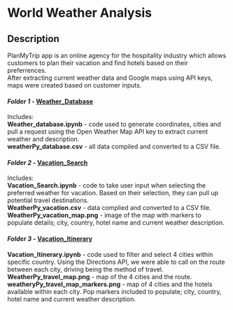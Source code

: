 # World Weather Analysis

## Description

PlanMyTrip app is an online agency for the hospitality industry which allows customers to plan their vacation and find hotels based on their preferrences.<br>
After extracting current weather data and Google maps using API keys, maps were created based on customer inputs.

#### *Folder 1* - [Weather_Database](https://github.com/taranahassan/World_Weather_Analysis/tree/main/Weather_Database)

Includes:<br>
**Weather_database.ipynb** - code used to generate coordinates, cities and pull a request using the Open Weather Map API key to extract current weather and description.<br>
**weatherPy_database.csv** - all data compiled and converted to a CSV file.


#### *Folder 2* - [Vacation_Search](https://github.com/taranahassan/World_Weather_Analysis/tree/main/Vacation_Search)

Includes:<br>
**Vacation_Search.ipynb** - code to take user input when selecting the preferred weather for vacation.  Based on their selection, they can pull up potential travel destinations.<br>
**WeatherPy_vacation.csv** - data complied and converted to a CSV file.<br>
**WeatherPy_vacation_map.png** - image of the map with markers to populate details; city, country, hotel name and current weather description.


#### *Folder 3* - [Vacation_Itinerary](https://github.com/taranahassan/World_Weather_Analysis/tree/main/Vacation_Itinerary)

**Vacation_Itinerary.ipynb** - code used to filter and select 4 cities within specific country.  Using the Directions API, we were able to call on the route between each city, driving being the method of travel.<br>
**WeatherPy_travel_map.png** - map of the 4 cities and the route.<br>
**weatheryPy_travel_map_markers.png** - map of 4 cities and the hotels available within each city.  Pop markers included to populate; city, country, hotel name and current weather description.
